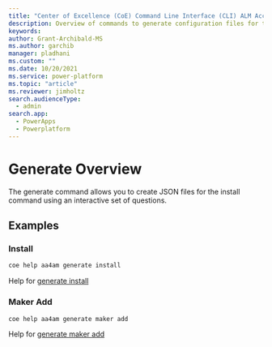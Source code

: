 ```yaml
---
title: "Center of Excellence (CoE) Command Line Interface (CLI) ALM Accelerator Generation Commands"
description: Overview of commands to generate configuration files for the ALM Accelerator using the Center of Excellence (CoE) Command Line Interface (CLI)"
keywords: 
author: Grant-Archibald-MS
ms.author: garchib
manager: pladhani
ms.custom: ""
ms.date: 10/20/2021
ms.service: power-platform
ms.topic: "article"
ms.reviewer: jimholtz
search.audienceType: 
  - admin
search.app: 
  - PowerApps
  - Powerplatform
---
```


# Generate Overview

The generate command allows you to create JSON files for the install command using an interactive set of questions.

## Examples

### Install

```bash
coe help aa4am generate install
```

Help for [generate install](./install.md)

### Maker Add

```bash
coe help aa4am generate maker add
```

Help for [generate maker add](./maker/add.md)
